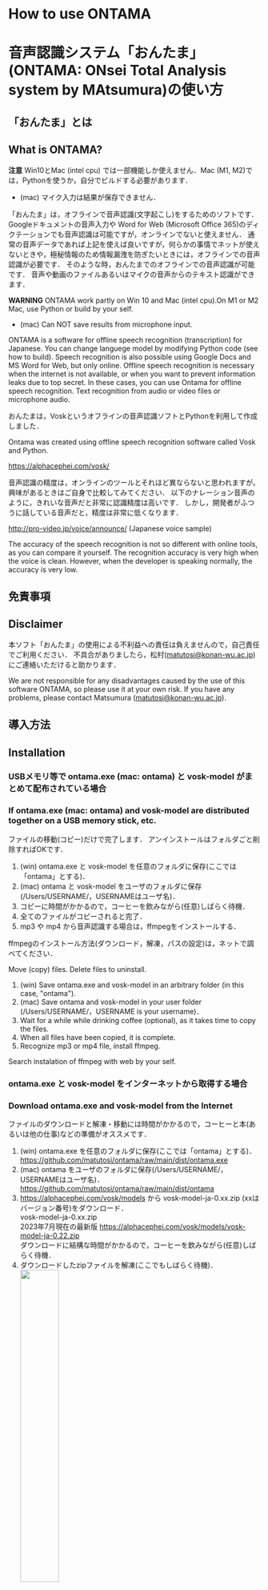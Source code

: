 # How to use ONTAMA   
# 音声認識システム「おんたま」(ONTAMA: ONsei Total Analysis system by MAtsumura)の使い方   

## 「おんたま」とは   
## What is ONTAMA?   

**注意**
Win10とMac (intel cpu) では一部機能しか使えません．Mac (M1, M2)では，Pythonを使うか，自分でビルドする必要があります．   
- (mac) マイク入力は結果が保存できません．   

「おんたま」は，オフラインで音声認識(文字起こし)をするためのソフトです．
Googleドキュメントの音声入力や Word for Web (Microsoft Office 365)のディクテーションでも音声認識は可能ですが，オンラインでないと使えません．
通常の音声データであれば上記を使えば良いですが，何らかの事情でネットが使えないときや，極秘情報のため情報漏洩を防ぎたいときには，オフラインでの音声認識が必要です．
そのような時，おんたまでのオフラインでの音声認識が可能です．
音声や動画のファイルあるいはマイクの音声からのテキスト認識ができます．

**WARNING**
ONTAMA work partly on Win 10 and Mac (intel cpu).On M1 or M2 Mac, use Python or build by your self.    
- (mac) Can NOT save results from microphone input.

ONTAMA is a software for offline speech recognition (transcription) for Japanese. 
You can change languege model by modifying Python code (see how to build). 
Speech recognition is also possible using Google Docs and MS Word for Web, but only online. 
Offline speech recognition is necessary when the internet is not available, 
or when you want to prevent information leaks due to top secret. 
In these cases, you can use Ontama for offline speech recognition. 
Text recognition from audio or video files or microphone audio.

おんたまは，Voskというオフラインの音声認識ソフトとPythonを利用して作成しました．

Ontama was created using offline speech recognition software called Vosk and Python.

https://alphacephei.com/vosk/

音声認識の精度は，オンラインのツールとそれほど異ならないと思われますが，興味があるときはご自身で比較してみてください．
以下のナレーション音声のように，きれいな音声だと非常に認識精度は高いです．
しかし，開発者がふつうに話している音声だと，精度は非常に低くなります．

http://pro-video.jp/voice/announce/ (Japanese voice sample)

The accuracy of the speech recognition is not so different with online tools, 
as you can compare it yourself. 
The recognition accuracy is very high when the voice is clean. 
However, when the developer is speaking normally, the accuracy is very low.

## 免責事項   
## Disclaimer   

本ソフト「おんたま」の使用による不利益への責任は負えませんので，自己責任でご利用ください．
不具合がありましたら，松村(matutosi@konan-wu.ac.jp)にご連絡いただけると助かります．

We are not responsible for any disadvantages caused by the use of this software ONTAMA, 
so please use it at your own risk.
If you have any problems, please contact Matsumura (matutosi@konan-wu.ac.jp).

## 導入方法   
## Installation   

### USBメモリ等で ontama.exe (mac: ontama) と vosk-model がまとめて配布されている場合
### If ontama.exe (mac: ontama) and vosk-model are distributed together on a USB memory stick, etc.

ファイルの移動(コピー)だけで完了します．
アンインストールはフォルダごと削除すればOKです．

1. (win) ontama.exe と vosk-model を任意のフォルダに保存(ここでは「ontama」とする)．   
1. (mac) ontama と vosk-model をユーザのフォルダに保存(/Users/USERNAME/，USERNAMEはユーザ名)．   
2. コピーに時間がかかるので，コーヒーを飲みながら(任意)しばらく待機．   
3. 全てのファイルがコピーされると完了．   
4. mp3 や mp4 から音声認識する場合は，ffmpegをインストールする．    

ffmpegのインストール方法(ダウンロード，解凍，パスの設定)は，ネットで調べてください．


Move (copy) files.
Delete files to uninstall.

1. (win) Save ontama.exe and vosk-model in an arbitrary folder (in this case, "ontama").   
1. (mac) Save ontama and vosk-model in your user folder (/Users/USERNAME/，USERNAME is your username)．   
2. Wait for a while while drinking coffee (optional), as it takes time to copy the files.   
3. When all files have been copied, it is complete.   
4. Recognize mp3 or mp4 file, install ffmpeg.    

Search instalation of ffmpeg with web by your self.

### ontama.exe と vosk-model をインターネットから取得する場合   
### Download ontama.exe and vosk-model from the Internet   

ファイルのダウンロードと解凍・移動には時間がかかるので，コーヒーと本(あるいは他の仕事)などの準備がオススメです．

1. (win) ontama.exe を任意のフォルダに保存(ここでは「ontama」とする)．   
   https://github.com/matutosi/ontama/raw/main/dist/ontama.exe   
1. (mac) ontama をユーザのフォルダに保存(/Users/USERNAME/，USERNAMEはユーザ名)．   
   https://github.com/matutosi/ontama/raw/main/dist/ontama   
2. https://alphacephei.com/vosk/models から vosk-model-ja-0.xx.zip (xxはバージョン番号)をダウンロード．   
   vosk-model-ja-0.xx.zip   
   2023年7月現在の最新版  https://alphacephei.com/vosk/models/vosk-model-ja-0.22.zip   
   ダウンロードに結構な時間がかかるので，コーヒーを飲みながら(任意)しばらく待機．   
3. ダウンロードしたzipファイルを解凍(ここでもしばらく待機)．   
   <img src="img/ontama_unzip.png"       width="40%">    
   解凍してできたフォルダ内の「vosk-model-ja-0.xx」の名前を「model-ja」に変更．   
4. ontamaフォルダ (mac: ユーザのフォルダ) に vosk-model というフォルダを作成して，3の model-ja を vosk-model の中に全て移動．   
  ここでもしばらく待機．   
5. 全てのファイルがコピーされると完了．   
6. mp3 や mp4 から音声認識する場合は，ffmpegをインストールする．    

ffmpegのインストール方法(ダウンロード，解凍，パスの設定)は，ネットで調べてください．

Downloading, unzipping and moving files takes some long time, 
it is recommended to have coffee and a book (or other work) ready.

1. (win) Save ontama.exe in an arbitrary folder (in this case, "ontama").   
   https://github.com/matutosi/ontama/raw/main/dist/ontama.exe   
1. (mac) Save ontama in your user folder (/Users/USERNAME/，USERNAME is your username).   
   https://github.com/matutosi/ontama/raw/main/dist/ontama   
2. Download vosk-model-ja-0.xx.zip  or other language model (where xx is the version number) from https://alphacephei.com/vosk/models.   
   vosk-model-en-0.xx.zip   
   Latest version as of July 2023 https://alphacephei.com/vosk/models/vosk-model-ja-0.22.zip   
   The download takes quite a while, so have a cup of coffee (optional) and wait a while. 
3. Unzip the downloaded zip file (again, wait a while).   
   Rename "vosk-model-ja-0.xx" to "model-ja" in the extracted folder.    
4. Create a folder named vosk-model in ontama folder (mac: your user folder) and move all the model-ja from into vosk-model folder.   
   Again, wait for a while.    
5. When all the files have been copied, it is complete.   
6. Recognize mp3 or mp4 file, install ffmpeg.    

Search instalation of ffmpeg with web by your self.

ONTAMA use "./vosk-model/model-ja/" folder as model data regardless with the actual language that you use. 
So when you save model files in "./vosk-model/model-ja/" folder, ONTAMA will work. 
If you want to change folder name, see how to build.

### フォルダ・ファイル構成の概要   
### Summary of folder and file structure   

念のため，フォルダ・ファイル構成が正しいか確認すると良いです．

名前の後ろに「/」があるものはフォルダです．
model-ja の下位フォルダの内容は省略しました．

It is better to check if the folder and file structure is correct. 
Folders are those with '/' after the name.
Details are omitted.

```
(win) ontama/   
    ├ ontama.exe  (実行ファイル execute file for win)   
    ├ ontama      (実行ファイル execute file for mac)   
    └ vosk-model/   
        └─model-ja/   
            ├─am/   
            ├─conf/   
            ├─graph/   
            ├─ivector/   
            ├─rescore/   
            └─README   

(mac) /User/USERNAME/   
    ├ ontama      (実行ファイル execute file for mac)   
    ├ ontama.exe  (実行ファイル execute file for win)   
    └ vosk-model/   
        └─model-ja/   
            ├─am/   
            ├─conf/   
            ├─graph/   
            ├─ivector/   
            ├─rescore/   
            └─README   
```

## 使い方   
## How to use   

簡単な操作で使えます．

1. ontama.exe (mac: ontama) をクリック．      
2. 黒い画面(mac: 白い画面)が現れ，少し待っているとメニューが現れる．   
   <img src="img/ontama_menu.png"        width="80%">    
3. 音声ファイルや動画ファイル内の音声を認識させる場合は，「File(wav, mp3, mp4)」を選択．   
  **注意**
   <img src="img/ontama_menu_file.png"   width="40%">    
  3-1. ファルを選択する画面がでるので，音声ファイルか動画ファイルを選択して，「開く」．   
   <img src="img/ontama_select_file.png" width="60%">    
  3-2. 2の黒い画面に，色々と実行経過が表示される．   
   <img src="img/ontama_file_prog.png"   width="80%">    
  3-3. 3-1で選択したファイルと同じフォルダに，「FILE.docx」「FILE_plani.txt」というファイルが作成される(FILEは入力したファイルと同じ名前)．mp3とmp4の入力時は，wav形式の音声データ「FILE.wav」が生成される(不要な場合は削除する)．   
   <img src="img/ontama_file_finish.png" width="80%">    
4. パソコンのマイクから入力する音声を認識させる場合は，「Microphone」を選択．   
  **注意**
  macでは結果が保存できない．   
   <img src="img/ontama_menu_mic.png"    width="40%">    
  4-1. 2の黒い画面に色々と表示されるのでしばらく待つ．   
  4-2. 黒い画面に以下が表示されたら，マイクから音声を入力する．   
    Recognizing sound from microphone   
    Press Ctrl+C to STOP   
   <img src="img/ontama_mic_prepare.png"  width="80%">    
  4-3. 認識結果が黒い画面に表示される．   
  以下の画像の「音声 認識 システム 音 玉」は自動的に表示されるものではなく，マイク音声の認識結果です．   
   <img src="img/ontama_mic_prog.png"    width="80%">    
  4-4. 終了するときは，[Ctrl] を押しながら [c] を押す．   
   <img src="img/ontama_mic_finish.png"  width="80%">    
  4-5. ontama.exe と同じフォルダに「yyyy_mm_dd_hh_mm_ss.docx」(年_月_日_時_分_秒)と「yyyy_mm_dd_hh_mm_ss_plain.txt」というファイルが作成される．   


It is easy to use.

1. Click on ontama.exe.      
2. A black (mac: whilte) screen appears, wait a moment and a menu will appear.     
3. Select "File(wav, mp3, mp4)" if you want to recognise the sound in an audio or video file.    
  **WARNING**
  3-1. A screen for selecting a file appears, select an audio or video file and click 'Open'.   
  3-2. The black screen shows the progress of the various operations.    
  3-3. "FILE.docx" and "FILE_plani.txt" files are created in the same folder as the file selected (FILE is the same name as the input file). When mp3 and mp4 input, audio data in wav format "FILE.wav" will be generated (delete if unnecessary).   
4. Select 'Microphone' if you want to recognise the sound input from the microphone of the PC.   
  **WARNING**
  (mac) Can NOT save results from microphone input.    
  4-1. Wait for a while as various displays appear on the black screen.   
  4-2. When the following appears on the black screen, input sound from the microphone.   
    Recognising sound from microphone   
    Press Ctrl+C to STOP   
  4-3. The recognition results are displayed on the black screen.   
  Press Ctrl+C to stop.     
  4-4. The files "yyyy_mm_dd_hh_mm_ss.docx" (year_month_day_hour_minute_second) and "yyyy_mm_dd_hh_mm_ss_plain.txt" are created in the same folder as ontama.exe.   

## 出力ファイルの内容   
## Contents of output files   

Wordファイル(.docx)とテキストファイル(.txt)の文字データ自体には違いはありません．
Wordファイルの場合は，認識の信頼度によってフォントが異なります．

- 高：通常   
- **中：太字**   
- __**低：太字・下線**__   

ただし，あくまでもプログラムが判定した信頼度であり，実際の音声との一致度ではありません．

   <img src="img/ontama_word.png"        width="100%">

There is no difference between the string data of a Word file (.docx) and a text file (.txt).
In a Word file, the fonts differ according to the reliability of recognition.

- High: Normal   
- **Medium: bold**   
- __**Low: Bold and underlined**__   

However, this is only the confidence level determined by the programme, and not the actual speech match.


## 名前の由来(Naming: Understandable only in Japanese)

「おんたま」に大した意味はありません．
温泉玉子は美味しいのと，なんとなく可愛らしい名前にしたかっただけです．
英語(ONTAMA: ONsei Totally Analyze system by MAtsumura)は無理やりです．
あえて漢字をあてるなら，「音魂」あるいは「温玉」でしょうか．


## 番外編：システム音を認識させる

マイクの音声の代わりにシステム音(PCで流れている音)で音声認識したい場合は，2つの方法があります．
1つ目はシステム音をwavファイルとして録音してから，wavファイルを認識させる方法です．
Win11では標準で入っているサウンドレコーダを使えば良さそうです．
Pythonでは以下のURLが参考になります．

https://qiita.com/3998/items/fe7bf6f0a3be20cafdd8

2つ目はPC上の音をプログラムの入力として使う方法です．
以下が参考になります．

https://qiita.com/ShogoMatsumoto/items/73c494c15123f1084d67#pc


## Use on python (>= 3.9.0)

### Clone ontama

```
git clone https://github.com/matutosi/ontama.git
```

### Model

1. Download vosk-model-ja-0.xx.zip  or other language model (where xx is the version number) from https://alphacephei.com/vosk/models.   
   vosk-model-en-0.xx.zip   
   Latest version as of July 2023 https://alphacephei.com/vosk/models/vosk-model-ja-0.22.zip   
   The download takes quite a while, so have a cup of coffee (optional) and wait a while. 
2. Unzip the downloaded zip file.   
   Rename "vosk-model-ja-0.xx" to "model-ja" in the extracted folder.    
3. Create a folder named vosk-model in ontama folder and move all the model-ja from into vosk-model folder.   
   Again, wait for a while.    

### Libraries

(win and mac)

```
python.exe -m pip install --upgrade pip
pip install ffmpeg-python
pip install pyinstaller
pip install python-docx
pip install soundcard
pip install sounddevice
pip install vosk
```

(mac) When installed Python with homebrew.

brew install python-tk

### Run

```
python recog_main.py
```

## How to build ontama with Python

### Clone ontama

```
git clone https://github.com/matutosi/ontama
```

### Model

1. Download vosk-model-ja-0.xx.zip  or other language model (where xx is the version number) from https://alphacephei.com/vosk/models.   
   vosk-model-en-0.xx.zip   
   Latest version as of July 2023 https://alphacephei.com/vosk/models/vosk-model-ja-0.22.zip   
   The download takes quite a while, so have a cup of coffee (optional) and wait a while. 
2. Unzip the downloaded zip file.   
   Rename "vosk-model-ja-0.xx" to "model-ja" in the extracted folder.    
3. Create a folder named vosk-model in ontama folder and move all the model-ja from into vosk-model folder.   
   Again, wait for a while.    

### Modify codes (optional)

If you want to change language model, modify codes as bellow. 

- recog_mic.py   
- voice_recog.py   

```
model = Model("./vosk-model/model-ja")
```

You can change other codes as you like.


### Vertial environment

Opstional but RECOMMENDED to reduce execute file.

(win)
```
python -m venv ontama
ontama\Scripts\Activate.ps1
```

(mac)
```
python -m venv ontama
source ontama/bin/Activate
```

### Libraries

(win and mac)

```
python.exe -m pip install --upgrade pip
pip install ffmpeg-python
pip install pyinstaller
pip install python-docx
pip install soundcard
pip install sounddevice
pip install vosk
```

(mac) When installed Python with homebrew.

```
brew install python-tk
```


### pyinstaller

Create setting file (spec).

```
pyi-makespec recog_main.py -n ontama --onefile
```

Modify data setting in recog_main.spec file.

```
before: datas = [],
after : datas = [('SET_YOUR_PATH', './vosk')],
(win ex.) : datas = [('c:\\..\\ontama\\Lib\\site-packages\\vosk', './vosk')],
(mac ex.) : datas = [('/Users/../ontama/lib/python3.10/site-packages/vosk', './vosk')],
```

Create execute file.

```
pyinstaller ontama.spec
```

Wait for moments to finish.
